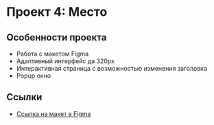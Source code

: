 # Проект 4: Место
## Особенности проекта 

* Работа с макетом Figma
* Адаптивный интерфейс да 320px
* Интерактивная страница с возможностью изменения заголовка
* Popup окно

## Ссылки
* [Ссылка на макет в Figma](https://www.figma.com/file/StZjf8HnoeLdiXS7dYrLAh/JavaScript.-Sprint-4)
